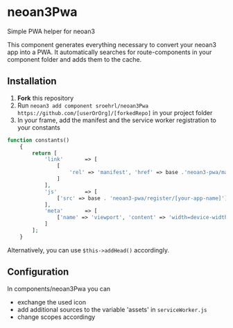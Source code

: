 # neoan3Pwa
Simple PWA helper for neoan3

This component generates everything necessary to convert your neoan3 app into a PWA.
It automatically searches for route-components in your component folder and adds them to the cache.

## Installation

1. **Fork** this repository
2. Run `neoan3 add component sroehrl/neoan3Pwa https://github.com/[userOrOrg]/[forkedRepo]` in your project folder
3. In your frame, add the manifest and the service worker registration to your constants

```PHP
function constants()
    {
        return [
            'link'       => [                
                [
                    'rel' => 'manifest', 'href' => base .'neoan3-pwa/manifest/[your-app-name]'
                ]
            ],
            'js'         => [
                ['src' => base . 'neoan3-pwa/register/[your-app-name]']
            ],
            'meta'       => [
                ['name' => 'viewport', 'content' => 'width=device-width, initial-scale=1']
            ]
        ];
    }
```

Alternatively, you can use `$this->addHead()` accordingly.

## Configuration

In components/neoan3Pwa you can 
- exchange the used icon
- add additional sources to the variable 'assets' in `serviceWorker.js`
- change scopes accordingy
